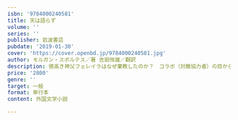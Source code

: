 ```yaml
---
isbn: '9784000240581'
title: 天は語らず
volume: ''
series: ''
publisher: 岩波書店
pubdate: '2019-01-30'
cover: 'https://cover.openbd.jp/9784000240581.jpg'
author: モルガン・スポルテス／著 吉田恒雄／翻訳
description: 徳高き神父フェレイラはなぜ棄教したのか？　コラボ（対敵協力者）の目から描かれるもうひとつの「沈黙」
price: '2800'
genre: ''
target: 一般
format: 単行本
content: 外国文学小説

---
```

